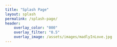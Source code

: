 ```yaml
---
title: "Splash Page"
layout: splash
permalink: /splash-page/
header:
	overlay_color: "000"
	overlay_filter: "0.5"
	overlay_image: /assets/images/madlyInLove.jpg
---
```

